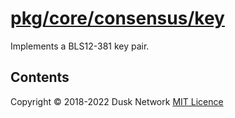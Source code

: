 # [pkg/core/consensus/key](./pkg/core/consensus/key)

Implements a BLS12-381 key pair.

<!-- ToC start -->

## Contents

<!-- ToC end -->

Copyright © 2018-2022 Dusk Network
[MIT Licence](https://github.com/dusk-network/dusk-blockchain/blob/master/LICENSE)
